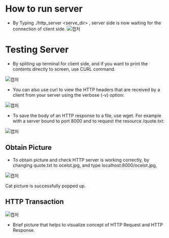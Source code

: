 # How to run server

* By Typing  ./http_server <serve_dir> <port>, server side is now waiting for the connection of client side.
![캡처](https://user-images.githubusercontent.com/78118588/210287319-a892effb-ac8f-436d-ba72-e48063e7ec1a.JPG)

# Testing Server

* By spliting up terminal for client side, and if you want to print the contents directly to screen, use CURL command.

![캡처](https://user-images.githubusercontent.com/78118588/210287446-b401ed7c-9c11-4d36-bf3d-1ad03eeb3e68.JPG)

* You can also use curl to view the HTTP headers that are received by a client from your server using the verbose (-v) option:

![캡처](https://user-images.githubusercontent.com/78118588/210287501-a014faba-345a-4cbd-b8a8-07e91be2c8a9.JPG)

* To save the body of an HTTP response to a file, use wget. For example with a server bound to port 8000 and to request the resource /quote.txt:

![캡처](https://user-images.githubusercontent.com/78118588/210287618-07c0e657-b633-4937-a264-72ac60170f3e.JPG)

## Obtain Picture
* To obtain picture and check HTTP server is working correctly, by changing quote.txt to ocelot.jpg, and type localhost:8000/ocelot.jpg,

![캡처](https://user-images.githubusercontent.com/78118588/210287748-716b8fa1-7451-4f1f-8aa2-62e4fdebc234.JPG)

Cat picture is successfully popped up.

## HTTP Transaction

![캡처](https://user-images.githubusercontent.com/78118588/210288026-f008380c-c033-4e80-ba67-13972175018b.JPG)

* Brief picture that helps to visualize concept of HTTP Request and HTTP Response.


